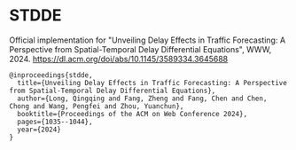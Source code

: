 # STDDE
Official implementation for "Unveiling Delay Effects in Traffic Forecasting: A Perspective from Spatial-Temporal Delay Differential Equations", WWW, 2024.
https://dl.acm.org/doi/abs/10.1145/3589334.3645688


```
@inproceedings{stdde,
  title={Unveiling Delay Effects in Traffic Forecasting: A Perspective from Spatial-Temporal Delay Differential Equations},
  author={Long, Qingqing and Fang, Zheng and Fang, Chen and Chen, Chong and Wang, Pengfei and Zhou, Yuanchun},
  booktitle={Proceedings of the ACM on Web Conference 2024},
  pages={1035--1044},
  year={2024}
}
```

